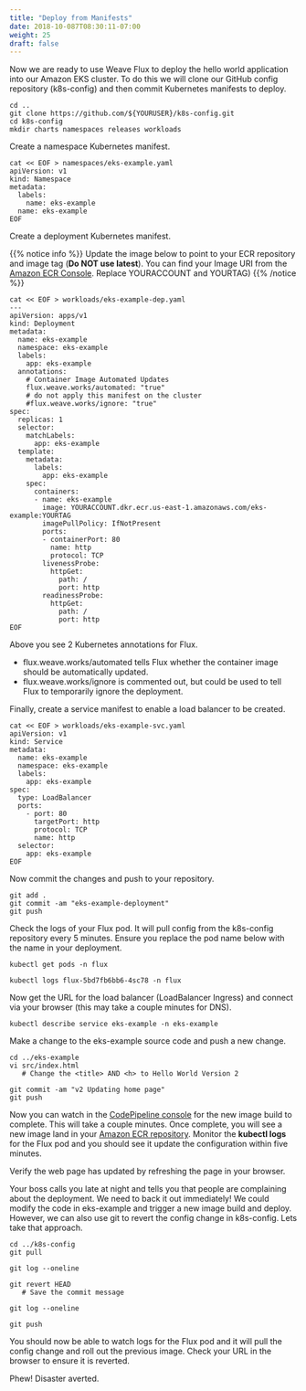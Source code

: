 ```yaml
---
title: "Deploy from Manifests"
date: 2018-10-087T08:30:11-07:00
weight: 25
draft: false
---
```


Now we are ready to use Weave Flux to deploy the hello world application into our Amazon EKS cluster.  To do this we will clone our GitHub config repository (k8s-config) and then commit Kubernetes manifests to deploy. 


```
cd ..
git clone https://github.com/${YOURUSER}/k8s-config.git     
cd k8s-config
mkdir charts namespaces releases workloads
```

Create a namespace Kubernetes manifest. 

```
cat << EOF > namespaces/eks-example.yaml
apiVersion: v1
kind: Namespace
metadata:
  labels:
    name: eks-example
  name: eks-example
EOF
```

Create a deployment Kubernetes manifest.  

{{% notice info %}}
Update the image below to point to your ECR repository and image tag (**Do NOT use latest**).  You can find your Image URI from the [Amazon ECR Console](https://console.aws.amazon.com/ecr/repositories/eks-example/).  Replace YOURACCOUNT and YOURTAG)
{{% /notice %}}

```
cat << EOF > workloads/eks-example-dep.yaml
---
apiVersion: apps/v1
kind: Deployment
metadata:
  name: eks-example
  namespace: eks-example
  labels:
    app: eks-example
  annotations:
    # Container Image Automated Updates
    flux.weave.works/automated: "true"
    # do not apply this manifest on the cluster
    #flux.weave.works/ignore: "true"
spec:
  replicas: 1
  selector:
    matchLabels:
      app: eks-example
  template:
    metadata:
      labels:
        app: eks-example
    spec:
      containers:
      - name: eks-example
        image: YOURACCOUNT.dkr.ecr.us-east-1.amazonaws.com/eks-example:YOURTAG
        imagePullPolicy: IfNotPresent
        ports:
        - containerPort: 80
          name: http
          protocol: TCP
        livenessProbe:
          httpGet:
            path: /
            port: http
        readinessProbe:
          httpGet:
            path: /
            port: http
EOF
```

Above you see 2 Kubernetes annotations for Flux.  

* flux.weave.works/automated tells Flux whether the container image should be automatically updated.  
* flux.weave.works/ignore is commented out, but could be used to tell Flux to temporarily ignore the deployment.  

Finally, create a service manifest to enable a load balancer to be created.

```
cat << EOF > workloads/eks-example-svc.yaml
apiVersion: v1
kind: Service
metadata:
  name: eks-example
  namespace: eks-example
  labels:
    app: eks-example
spec:
  type: LoadBalancer
  ports:
    - port: 80
      targetPort: http
      protocol: TCP
      name: http
  selector:
    app: eks-example
EOF
```

Now commit the changes and push to your repository.  

```
git add . 
git commit -am "eks-example-deployment"
git push 
```

Check the logs of your Flux pod.  It will pull config from the k8s-config repository every 5 minutes.  Ensure you replace the pod name below with the name in your deployment.  

```
kubectl get pods -n flux

kubectl logs flux-5bd7fb6bb6-4sc78 -n flux
```

Now get the URL for the load balancer (LoadBalancer Ingress) and connect via your browser (this may take a couple minutes for DNS).

```
kubectl describe service eks-example -n eks-example
```

Make a change to the eks-example source code and push a new change.  

```
cd ../eks-example
vi src/index.html
   # Change the <title> AND <h> to Hello World Version 2

git commit -am "v2 Updating home page"
git push
```

Now you can watch in the [CodePipeline console](https://console.aws.amazon.com/codesuite/codepipeline/pipelines) for the new image build to complete.  This will take a couple minutes.  Once complete, you will see a new image land in your [Amazon ECR repository](https://console.aws.amazon.com/ecr/repositories/eks-example/). 
Monitor the **kubectl logs** for the Flux pod and you should see it update the configuration within five minutes.  

Verify the web page has updated by refreshing the page in your browser.  

Your boss calls you late at night and tells you that people are complaining about the deployment.  We need to back it out immediately!  We could modify the code in eks-example and trigger a new image build and deploy.  However, we can also use git to revert the config change in k8s-config.  Lets take that approach.

```
cd ../k8s-config
git pull 

git log --oneline

git revert HEAD
   # Save the commit message

git log --oneline 

git push
```

You should now be able to watch logs for the Flux pod and it will pull the config change and roll out the previous image.  Check your URL in the browser to ensure it is reverted.  

Phew!  Disaster averted.  


